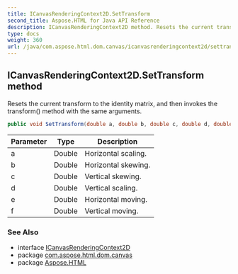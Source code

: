 ```yaml
---
title: ICanvasRenderingContext2D.SetTransform
second_title: Aspose.HTML for Java API Reference
description: ICanvasRenderingContext2D method. Resets the current transform to the identity matrix and then invokes the transform method with the same arguments
type: docs
weight: 360
url: /java/com.aspose.html.dom.canvas/icanvasrenderingcontext2d/settransform/
---
```

## ICanvasRenderingContext2D.SetTransform method

Resets the current transform to the identity matrix, and then invokes the transform() method with the same arguments.

```java
public void SetTransform(double a, double b, double c, double d, double e, double f)
```

| Parameter | Type | Description |
| --- | --- | --- |
| a | Double | Horizontal scaling. |
| b | Double | Horizontal skewing. |
| c | Double | Vertical skewing. |
| d | Double | Vertical scaling. |
| e | Double | Horizontal moving. |
| f | Double | Vertical moving. |

### See Also

* interface [ICanvasRenderingContext2D](../)
* package [com.aspose.html.dom.canvas](../../icanvasrenderingcontext2d/)
* package [Aspose.HTML](../../../)
